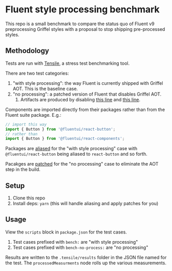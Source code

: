 # Fluent style processing benchmark

This repo is a small benchmark to compare the status quo of Fluent v9 preprocessing Griffel styles with a proposal to stop shipping pre-processed styles.

## Methodology

Tests are run with [Tensile](https://github.com/microsoft/tensile-perf), a stress test benchmarking tool.

There are two test categories:

1. "with style processing": the way Fluent is currently shipped with Griffel AOT. This is the baseline case.
2. "no processing": a patched version of Fluent that disables Griffel AOT.
    1. Artifacts are produced by disabling [this line](https://github.com/microsoft/fluentui/blob/master/scripts/tasks/src/presets.ts#L104) and [this line](https://github.com/microsoft/fluentui/blob/master/scripts/tasks/src/presets.ts#L123).

Components are imported directly from their packages rather than from the Fluent suite package. E.g.:

```javascript
// import this way
import { Button } from '@fluentui/react-button';
// rather than
import { Button } from '@fluentui/react-components';
```

Packages are [aliased](https://classic.yarnpkg.com/lang/en/docs/cli/add/#toc-yarn-add-alias) for the "with style processing" case with `@fluentui/react-button` being aliased to `react-button` and so forth.

Pacakges are [patched](https://www.npmjs.com/package/patch-package) for the "no processing" case to eliminate the AOT step in the build.

## Setup

1. Clone this repo
2. Install deps: `yarn` (this will handle aliasing and apply patches for you)

## Usage

View the `scripts` block in `package.json` for the test cases.

1. Test cases prefixed with `bench:` are "with style processing"
2. Test cases prefixed with `bench-no-process:` are "no processing"

Results are written to the `.tensile/results` folder in the JSON file named for the test. The `processedMeasurments` node rolls up the various measurements.
